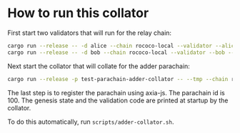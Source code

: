 # How to run this collator

First start two validators that will run for the relay chain:

```sh
cargo run --release -- -d alice --chain rococo-local --validator --alice --port 50551
cargo run --release -- -d bob --chain rococo-local --validator --bob --port 50552
```

Next start the collator that will collate for the adder parachain:

```sh
cargo run --release -p test-parachain-adder-collator -- --tmp --chain rococo-local --port 50553
```

The last step is to register the parachain using axia-js. The parachain id is
100. The genesis state and the validation code are printed at startup by the collator.

To do this automatically, run `scripts/adder-collator.sh`.
